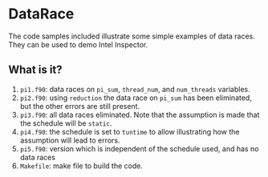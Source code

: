 # DataRace
The code samples included illustrate some simple examples of data races.
They can be used to demo Intel Inspector.

## What is it?
1. `pi1.f90`: data races on `pi_sum`, `thread_num`, and `num_threads`
    variables.
1. `pi2.f90`: using `reduction` the data race on `pi_sum` has been
    eliminated, but the other errors are still present.
1. `pi3.f90`: all data races eliminated.  Note that the assumption is made
    that the schedule will be `static`.
1. `pi4.f90`: the schedule is set to `tuntime` to allow illustrating how
    the assumption will lead to errors.
1. `pi5.f90`: version which is independent of the schedule used, and has
    no data races
1. `Makefile`: make file to build the code.
